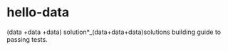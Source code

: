 # hello-data
(data +data +data) solution*_(data+data+data)solutions building guide to passing tests.
